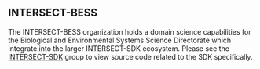 ## INTERSECT-BESS

The INTERSECT-BESS organization holds a domain science capabilities for the Biological and Environmental Systems Science Directorate which integrate into the larger INTERSECT-SDK ecosystem. Please see the [INTERSECT-SDK](https://github.com/INTERSECT-SDK/) group to view source code related to the SDK specifically.
